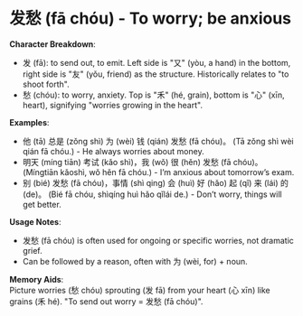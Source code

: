 # **发愁 (fā chóu) - To worry; be anxious**

**Character Breakdown**:  
- 发 (fā): to send out, to emit. Left side is "又" (yòu, a hand) in the bottom, right side is "友" (yǒu, friend) as the structure. Historically relates to "to shoot forth".  
- 愁 (chóu): to worry, anxiety. Top is "禾" (hé, grain), bottom is "心" (xīn, heart), signifying "worries growing in the heart".

**Examples**:  
- 他 (tā) 总是 (zǒng shì) 为 (wèi) 钱 (qián) 发愁 (fā chóu)。 (Tā zǒng shì wèi qián fā chóu.) - He always worries about money.  
- 明天 (míng tiān) 考试 (kǎo shì)，我 (wǒ) 很 (hěn) 发愁 (fā chóu)。 (Míngtiān kǎoshì, wǒ hěn fā chóu.) - I’m anxious about tomorrow’s exam.  
- 别 (bié) 发愁 (fā chóu)，事情 (shì qing) 会 (huì) 好 (hǎo) 起 (qǐ) 来 (lái) 的 (de)。 (Bié fā chóu, shìqíng huì hǎo qǐlái de.) - Don’t worry, things will get better.

**Usage Notes**:  
- 发愁 (fā chóu) is often used for ongoing or specific worries, not dramatic grief.  
- Can be followed by a reason, often with 为 (wèi, for) + noun.

**Memory Aids**:  
Picture worries (愁 chóu) sprouting (发 fā) from your heart (心 xīn) like grains (禾 hé). "To send out worry = 发愁 (fā chóu)".